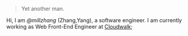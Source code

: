 

> Yet another man.


Hi, I am *@millzhang* (Zhang,Yang), a software engineer. I am currently working as Web Front-End Engineer at [Cloudwalk](https://ai.cloudwalk.cn/);

